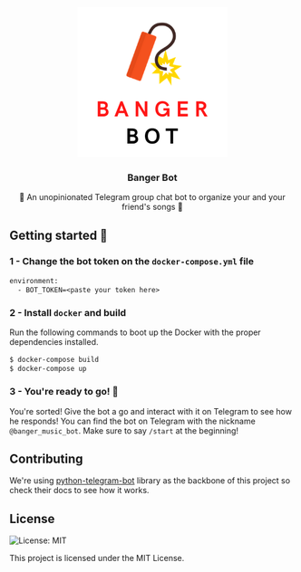 <p align="center">
  <a href="https://github.com/othneildrew/Best-README-Template">
    <img src="./docs/logo.png" alt="Logo" >
  </a>

  <h3 align="center">Banger Bot</h3>

  <p align="center">
    🧨 An unopinionated Telegram group chat  bot to organize your and your friend's songs 🧨
  </p>
</p>

## Getting started :hatching_chick:

### 1 - Change the bot token on the `docker-compose.yml` file
```
environment:
  - BOT_TOKEN=<paste your token here>
```

### 2 - Install `docker` and build

Run the following commands to boot up the Docker with the proper dependencies installed.
```
$ docker-compose build
$ docker-compose up
```

### 3 - You're ready to go! :tada:

You're sorted! Give the bot a go and interact with it on Telegram to see how he responds! You can find the bot on Telegram with the nickname `@banger_music_bot`. Make sure to say `/start` at the beginning!



## Contributing

We're using  [python-telegram-bot](https://github.com/python-telegram-bot/python-telegram-bot) library as the backbone of this project so check their docs to see how it works.


## License
![License: MIT](https://shields.io/badge/license-MIT-green)


This project is licensed under the MIT License.
